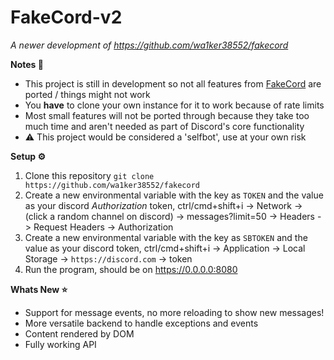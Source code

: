 # FakeCord-v2
*A newer development of https://github.com/wa1ker38552/fakecord*

**Notes 📝**
- This project is still in development so not all features from [FakeCord](https://github.com/wa1ker38552/fakecord) are ported / things might not work
- You **have** to clone your own instance for it to work because of rate limits
- Most small features will not be ported through because they take too much time and aren't needed as part of Discord's core functionality
- ⚠️ This project would be considered a 'selfbot', use at your own risk

**Setup ⚙️**
1. Clone this repository `git clone https://github.com/wa1ker38552/fakecord`
2. Create a new environmental variable with the key as `TOKEN` and the value as your discord *Authorization* token, ctrl/cmd+shift+i -> Network -> (click a random channel on discord) -> messages?limit=50 -> Headers -> Request Headers -> Authorization
3. Create a new environmental variable with the key as `SBTOKEN` and the value as your discord token, ctrl/cmd+shift+i -> Application -> Local Storage -> `https://discord.com` -> token
4. Run the program, should be on https://0.0.0.0:8080

**Whats New ⭐**
- Support for message events, no more reloading to show new messages!
- More versatile backend to handle exceptions and events
- Content rendered by DOM
- Fully working API
